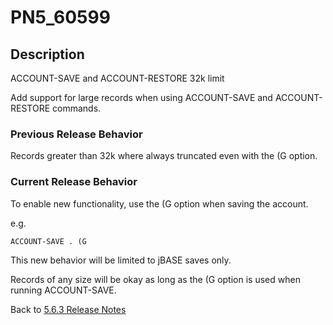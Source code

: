 # PN5_60599

<PageHeader />

## Description

ACCOUNT-SAVE and ACCOUNT-RESTORE 32k limit

Add support for large records when using ACCOUNT-SAVE and ACCOUNT-RESTORE commands.

### Previous Release Behavior

Records greater than 32k where always truncated even with the (G option.

### Current Release Behavior

To enable new functionality, use the (G option when saving the account.

e.g.

```
ACCOUNT-SAVE . (G
```

This new behavior will be limited to jBASE saves only.

Records of any size will be okay as long as the (G option is used when running ACCOUNT-SAVE.

Back to [5.6.3 Release Notes](./../README.md)

<PageFooter />
